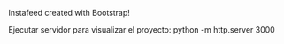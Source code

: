 Instafeed created with Bootstrap!



Ejecutar servidor para visualizar el proyecto: python -m http.server 3000
